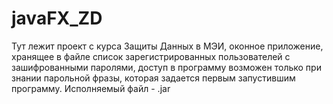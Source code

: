 # javaFX_ZD
Тут лежит проект с курса Защиты Данных в МЭИ, оконное приложение, 
хранящее в файле список зарегистрированных пользователей с зашифрованными паролями, 
доступ в программу возможен только при знании парольной фразы, 
которая задается первым запустившим программу.
Исполняемый файл - .jar
